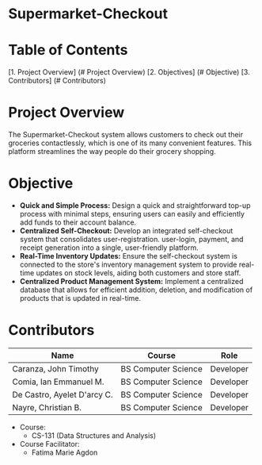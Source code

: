# Supermarket-Checkout

# Table of Contents
[1. Project Overview] (# Project Overview)
[2. Objectives] (# Objective)
[3. Contributors] (# Contributors)

# Project Overview
The Supermarket-Checkout system allows customers to check out their groceries contactlessly, which is one of its many convenient features. This platform streamlines the way people do their grocery shopping.

# Objective
- **Quick and Simple Process:** Design a quick and straightforward top-up process with minimal steps, ensuring users can easily and efficiently add funds to their account balance.
- **Centralized Self-Checkout:** Develop an integrated self-checkout system that consolidates user-registration. user-login, payment, and receipt generation into a single, user-friendly platform.
- **Real-Time Inventory Updates:** Ensure the self-checkout system is connected to the store's inventory management system to provide real-time updates on stock levels, aiding both customers and store staff.
- **Centralized Product Management System:** Implement a centralized database that allows for efficient addition, deletion, and modification of products that is updated in real-time.

# Contributors
|      Name     |     Course    |    Role    |
| ------------- | ------------- | ---------- |
| Caranza, John Timothy | BS Computer Science | Developer |
| Comia, Ian Emmanuel M. | BS Computer Science | Developer |
| De Castro, Ayelet D'arcy C. | BS Computer Science | Developer |
| Nayre, Christian B. | BS Computer Science | Developer |

- Course:
  - CS-131 (Data Structures and Analysis)
- Course Facilitator:
  - Fatima Marie Agdon   
